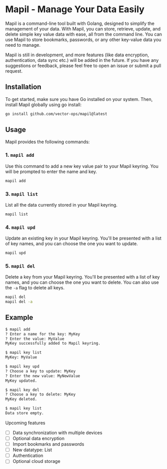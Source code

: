 # Mapil - Manage Your Data Easily

Mapil is a command-line tool built with Golang, designed to simplify the management of your data. With Mapil, you can store, retrieve, update, and delete simple key value data with ease, all from the command line. You can use Mapil to store bookmarks, passwords, or any other key-value data you need to manage.

Mapil is still in development, and more features (like data encryption, authentication, data sync etc.) will be added in the future. If you have any suggestions or feedback, please feel free to open an issue or submit a pull request.

## Installation

To get started, make sure you have Go installed on your system. Then, install Mapil globally using go install:

```bash
go install github.com/vector-ops/mapil@latest
```

## Usage

Mapil provides the following commands:

### 1. `mapil add`

Use this command to add a new key value pair to your Mapil keyring. You will be prompted to enter the name and key.

```bash
mapil add
```

<!-- ### 2. `mapil get`

Retrieve a specific API key from your Mapil keyring. You'll be presented with a list of API key names, and you can choose the one you want to retrieve.

```bash
mapil get
``` -->

### 3. `mapil list`

List all the data currently stored in your Mapil keyring.

```bash
mapil list
```

### 4. `mapil upd`

Update an existing key in your Mapil keyring. You'll be presented with a list of key names, and you can choose the one you want to update.

```bash
mapil upd
```

### 5. `mapil del`

Delete a key from your Mapil keyring. You'll be presented with a list of key names, and you can choose the one you want to delete. You can also use the `-a` flag to delete all keys.

```bash
mapil del
mapil del -a
```

## Example

```bash
$ mapil add
? Enter a name for the key: MyKey
? Enter the value: MyValue
MyKey successfully added to Mapil keyring.

$ mapil key list
MyKey: MyValue

$ mapil key upd
? Choose a key to update: MyKey
? Enter the new value: MyNewValue
MyKey updated.

$ mapil key del
? Choose a key to delete: MyKey
MyKey deleted.

$ mapil key list
Data store empty.
```

Upcoming features

- [ ] Data synchronization with multiple devices
- [ ] Optional data encryption
- [ ] Import bookmarks and passwords
- [ ] New datatype: List
- [ ] Authentication
- [ ] Optional cloud storage
